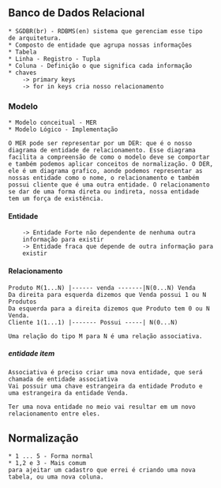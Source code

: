 ## Banco de Dados Relacional
    * SGDBR(br) - RDBMS(en) sistema que gerenciam esse tipo
    de arquitetura.
    * Composto de entidade que agrupa nossas informações
    * Tabela
    * Linha - Registro - Tupla
    * Coluna - Definição o que significa cada informação
    * chaves 
        -> primary keys
        -> for in keys cria nosso relacionamento

### Modelo
    * Modelo conceitual - MER
    * Modelo Lógico - Implementação
    
    O MER pode ser representar por um DER: que é o nosso 
    diagrama de entidade de relacionamento. Esse diagrama 
    facilita a compreensão de como o modelo deve se comportar 
    e também podemos aplicar conceitos de normalização. O DER,
    ele é um diagrama grafico, aonde podemos representar as 
    nossas entidade como o nome, o relacionamento e também 
    possui cliente que é uma outra entidade. O relacionamento
    se dar de uma forma direta ou indireta, nossa entidade 
    tem um força de existência.
#### Entidade
        -> Entidade Forte não dependente de nenhuma outra 
        informação para existir
        -> Entidade fraca que depende de outra informação para
        existir
####  Relacionamento
    Produto M(1...N) |------ venda -------|N(0...N) Venda
    Da direita para esquerda dizemos que Venda possui 1 ou N
    Produtos
    Da esquerda para a direita dizemos que Produto tem 0 ou N
    Venda.
    Cliente 1(1...1) |------- Possui -----| N(0...N)

    Uma relação do tipo M para N é uma relação associativa.
##### entidade item

    Associativa é preciso criar uma nova entidade, que será 
    chamada de entidade associativa
    Vai possuir uma chave estrangeira da entidade Produto e 
    uma estrangeira da entidade Venda.

    Ter uma nova entidade no meio vai resultar em um novo 
    relacionamento entre eles.

## Normalização
    * 1 ... 5 - Forma normal
    * 1,2 e 3 - Mais comum
    para ajeitar um cadastro que errei é criando uma nova 
    tabela, ou uma nova coluna. 
